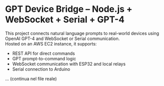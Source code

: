 # GPT Device Bridge – Node.js + WebSocket + Serial + GPT-4

This project connects natural language prompts to real-world devices using OpenAI GPT-4 and WebSocket or Serial communication.  
Hosted on an AWS EC2 instance, it supports:

- REST API for direct commands
- GPT prompt-to-command logic
- WebSocket communication with ESP32 and local relays
- Serial connection to Arduino

...
(continua nel file reale)
